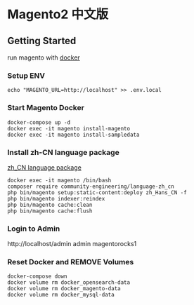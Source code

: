 Magento2 中文版 
===


## Getting Started

run magento with [docker](https://github.com/alexcheng1982/docker-magento2)

### Setup ENV

```shell
echo "MAGENTO_URL=http://localhost" >> .env.local
```

### Start Magento Docker

```shell
docker-compose up -d
docker exec -it magento install-magento
docker exec -it magento install-sampledata
```


### Install zh-CN language package

[zh_CN language package](https://github.com/magento-l10n/language-zh_CN/tree/master)

```shell
docker exec -it magento /bin/bash
composer require community-engineering/language-zh_cn
php bin/magento setup:static-content:deploy zh_Hans_CN -f
php bin/magento indexer:reindex
php bin/magento cache:clean
php bin/magento cache:flush
```

### Login to Admin

http://localhost/admin
admin
magentorocks1


### Reset Docker and REMOVE Volumes

```shell
docker-compose down
docker volume rm docker_opensearch-data
docker volume rm docker_magento-data
docker volume rm docker_mysql-data
```
